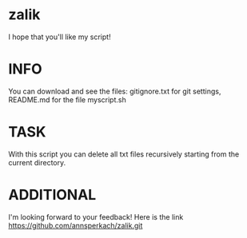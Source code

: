 # zalik
I hope that you'll like my script!
# INFO
You can download and see the files: gitignore.txt for git settings, README.md for the file myscript.sh
# TASK
With this script you can delete all txt files recursively starting from the current directory.
# ADDITIONAL
I'm looking forward to your feedback! Here is the link https://github.com/annsperkach/zalik.git
